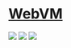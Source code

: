 # [WebVM](https://github.com/leaningtech/webvm)

![](https://img.shields.io/github/license/leaningtech/webvm) ![](https://img.shields.io/github/last-commit/scillidan/webvm/main?label=last%20commit%20(fork)) ![](https://img.shields.io/badge/GitHub%20Pages-121013?logo=github&logoColor=white)